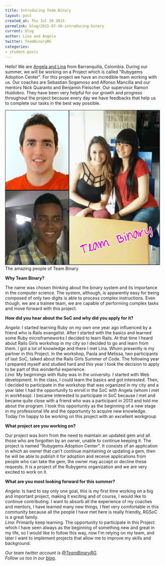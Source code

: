 ```yaml
---
title: Introducing Team Binary
layout: post
created_at: Thu Jul 30 2015
permalink: blog/2015-07-30-introducing-binary
current: blog
author: Lina and Angela
twitter: TeamBinaryRG
categories: 
- student-posts
---
```


Hello! We are [Angela and Lina](https://teams.railsgirlssummerofcode.org/teams/62) from Barranquilla, Colombia.  During our summer, we will be working on a Project which is called "Rubygems Adoption Center". For this project we have an incredible team working with us. Our coaches are Sebastian Sogamoso and Alfonso Mancilla and our mentors Nick Quaranto and Benjamin Fleischer. Our supervisor  Ramon Huidobro. They have been very helpful for our growth and progress throughout the project because every day we have feedbacks that help us to complete our tasks in the best way possible.


<img src="/img/blog/2015/introducing-team-binary.jpg" alt="Team Binary" width="600">  
<div class="image-credits">The amazing people of Team Binary </div>

**Why Team Binary?**

The name was chosen thinking about the binary system and its importance in the computer science. The system, although, is apparently easy for being composed of only two digits is able to process complex instructions. Even though, we are a trainee team, we are capable of performing complex tasks and move forward with this project.

**How did you hear about the SoC and why did you apply for it?**

_Angela_: I started learning Ruby on my own one year ago influenced by a friend who is Rails evangelist. After I started with the basics and learned some Ruby microframeworks I decided to learn Rails. At that time I heard about  Rails Girls workshop in my city so I decided to go and learn from them. I got a lot of knowledge and there I met Lina. Whom presently is my partner in this Project. In the workshop, Paola and Melissa, two participants of last SoC, talked about the Rails Girls Summer of Code. The following year I prepared myself and studied hard and this year I took the decision to apply to be part of this wonderful experience.  
_Lina_: My beginnings with Ruby was  in the university.  I started with Web development. In the class, I could learn the basics and got interested. Then, I decided to participate in the workshop that was organized in my city and a year later I had the opportunity to enroll in the SoC with Angela (whom I met in workhsop). I became interested to participate in SoC because I met and became quite close with a friend who was a participant in 2013 and told me about the program.  I took  this opportunity as the beginning of a new stage in my professional life and the opportunity to acquire new knowledge. Today I'm happy to be working on this project with an excellent workgroup

**What project are you working on?**

Our project was born from the need to maintain an updated gem and all those who are forgotten by an owner, unable to continue keeping it. The project is named "Rubygems Adoption Center". It consists of an application in which an owner that can't continue maintaining or updating a gem, then he will be able to publish it for adoption and receive applications from people who can take the gem, the owner may accept or decline these requests. It is a project of the Rubygems organization and we are very excited to work on it.

**What are you most looking forward for this summer?**

_Angela_: Is hard to say only one goal, this is my first time working on a big and important project, making it exciting and of course, I would like to continue contributing. I want to absorb all the experience of my coaches and mentors, I have learned many new things, I feel very comfortable in this community because all the people I have met here is really friendly, RGSoC is a great family.  
_Lina_: Primarily keep learning. The opportunity to participate in this Project which I have seen always as the beginning of something new and great in my life, so I would like to follow this way, now I'm relying on my team, and later I want to implement projects that allow me to improve my skills and background.

_Our team twitter account is [@TeamBinaryRG](http://twitter.com/TeamBinaryRG).  
Follow us too in our [blog](http://teambinaryrg.tumblr.com/)._

